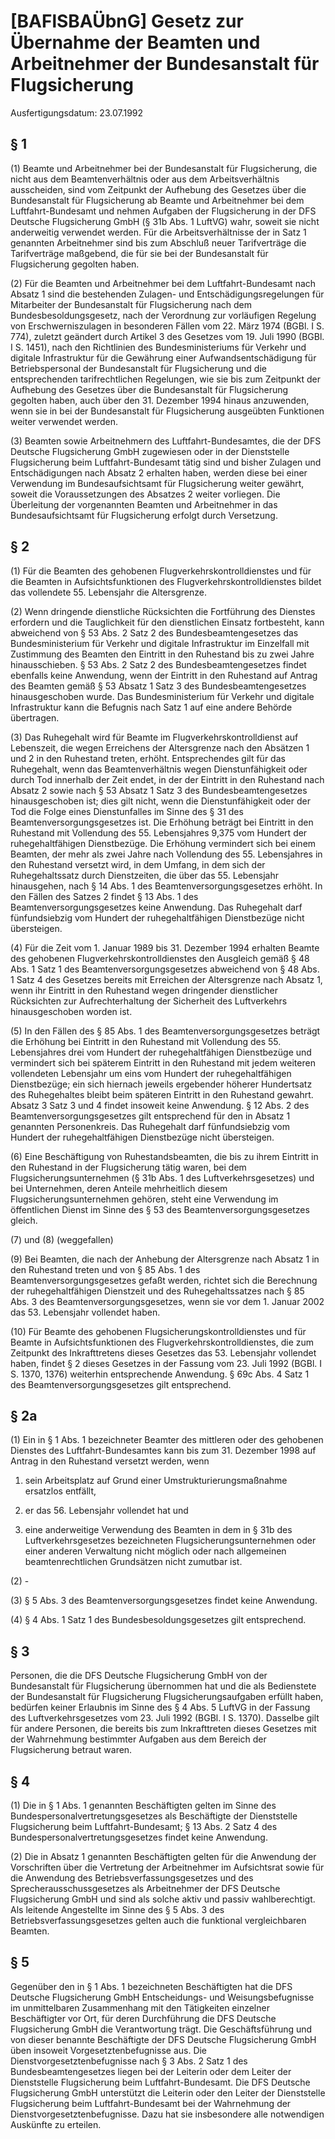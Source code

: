 # [BAFlSBAÜbnG] Gesetz zur Übernahme der Beamten und Arbeitnehmer der Bundesanstalt für Flugsicherung

Ausfertigungsdatum: 23.07.1992

 

## § 1

(1) Beamte und Arbeitnehmer bei der Bundesanstalt für Flugsicherung, die nicht aus dem Beamtenverhältnis oder aus dem Arbeitsverhältnis ausscheiden, sind vom Zeitpunkt der Aufhebung des Gesetzes über die Bundesanstalt für Flugsicherung ab Beamte und Arbeitnehmer bei dem Luftfahrt-Bundesamt und nehmen Aufgaben der Flugsicherung in der DFS Deutsche Flugsicherung GmbH (§ 31b Abs. 1 LuftVG) wahr, soweit sie nicht anderweitig verwendet werden. Für die Arbeitsverhältnisse der in Satz 1 genannten Arbeitnehmer sind bis zum Abschluß neuer Tarifverträge die Tarifverträge maßgebend, die für sie bei der Bundesanstalt für Flugsicherung gegolten haben.

(2) Für die Beamten und Arbeitnehmer bei dem Luftfahrt-Bundesamt nach Absatz 1 sind die bestehenden Zulagen- und Entschädigungsregelungen für Mitarbeiter der Bundesanstalt für Flugsicherung nach dem Bundesbesoldungsgesetz, nach der Verordnung zur vorläufigen Regelung von Erschwerniszulagen in besonderen Fällen vom 22. März 1974 (BGBl. I S. 774), zuletzt geändert durch Artikel 3 des Gesetzes vom 19. Juli 1990 (BGBl. I S. 1451), nach den Richtlinien des Bundesministeriums für Verkehr und digitale Infrastruktur für die Gewährung einer Aufwandsentschädigung für Betriebspersonal der Bundesanstalt für Flugsicherung und die entsprechenden tarifrechtlichen Regelungen, wie sie bis zum Zeitpunkt der Aufhebung des Gesetzes über die Bundesanstalt für Flugsicherung gegolten haben, auch über den 31. Dezember 1994 hinaus anzuwenden, wenn sie in bei der Bundesanstalt für Flugsicherung ausgeübten Funktionen weiter verwendet werden.

(3) Beamten sowie Arbeitnehmern des Luftfahrt-Bundesamtes, die der DFS Deutsche Flugsicherung GmbH zugewiesen oder in der Dienststelle Flugsicherung beim Luftfahrt-Bundesamt tätig sind und bisher Zulagen und Entschädigungen nach Absatz 2 erhalten haben, werden diese bei einer Verwendung im Bundesaufsichtsamt für Flugsicherung weiter gewährt, soweit die Voraussetzungen des Absatzes 2 weiter vorliegen. Die Überleitung der vorgenannten Beamten und Arbeitnehmer in das Bundesaufsichtsamt für Flugsicherung erfolgt durch Versetzung.


## § 2

(1) Für die Beamten des gehobenen Flugverkehrskontrolldienstes und für die Beamten in Aufsichtsfunktionen des Flugverkehrskontrolldienstes bildet das vollendete 55. Lebensjahr die Altersgrenze.

(2) Wenn dringende dienstliche Rücksichten die Fortführung des Dienstes erfordern und die Tauglichkeit für den dienstlichen Einsatz fortbesteht, kann abweichend von § 53 Abs. 2 Satz 2 des Bundesbeamtengesetzes das Bundesministerium für Verkehr und digitale Infrastruktur im Einzelfall mit Zustimmung des Beamten den Eintritt in den Ruhestand bis zu zwei Jahre hinausschieben. § 53 Abs. 2 Satz 2 des Bundesbeamtengesetzes findet ebenfalls keine Anwendung, wenn der Eintritt in den Ruhestand auf Antrag des Beamten gemäß § 53 Absatz 1 Satz 3 des Bundesbeamtengesetzes hinausgeschoben wurde. Das Bundesministerium für Verkehr und digitale Infrastruktur kann die Befugnis nach Satz 1 auf eine andere Behörde übertragen.

(3) Das Ruhegehalt wird für Beamte im Flugverkehrskontrolldienst auf Lebenszeit, die wegen Erreichens der Altersgrenze nach den Absätzen 1 und 2 in den Ruhestand treten, erhöht. Entsprechendes gilt für das Ruhegehalt, wenn das Beamtenverhältnis wegen Dienstunfähigkeit oder durch Tod innerhalb der Zeit endet, in der der Eintritt in den Ruhestand nach Absatz 2 sowie nach § 53 Absatz 1 Satz 3 des Bundesbeamtengesetzes hinausgeschoben ist; dies gilt nicht, wenn die Dienstunfähigkeit oder der Tod die Folge eines Dienstunfalles im Sinne des § 31 des Beamtenversorgungsgesetzes ist. Die Erhöhung beträgt bei Eintritt in den Ruhestand mit Vollendung des 55. Lebensjahres 9,375 vom Hundert der ruhegehaltfähigen Dienstbezüge. Die Erhöhung vermindert sich bei einem Beamten, der mehr als zwei Jahre nach Vollendung des 55. Lebensjahres in den Ruhestand versetzt wird, in dem Umfang, in dem sich der Ruhegehaltssatz durch Dienstzeiten, die über das 55. Lebensjahr hinausgehen, nach § 14 Abs. 1 des Beamtenversorgungsgesetzes erhöht. In den Fällen des Satzes 2 findet § 13 Abs. 1 des Beamtenversorgungsgesetzes keine Anwendung. Das Ruhegehalt darf fünfundsiebzig vom Hundert der ruhegehaltfähigen Dienstbezüge nicht übersteigen.

(4) Für die Zeit vom 1. Januar 1989 bis 31. Dezember 1994 erhalten Beamte des gehobenen Flugverkehrskontrolldienstes den Ausgleich gemäß § 48 Abs. 1 Satz 1 des Beamtenversorgungsgesetzes abweichend von § 48 Abs. 1 Satz 4 des Gesetzes bereits mit Erreichen der Altersgrenze nach Absatz 1, wenn ihr Eintritt in den Ruhestand wegen dringender dienstlicher Rücksichten zur Aufrechterhaltung der Sicherheit des Luftverkehrs hinausgeschoben worden ist.

(5) In den Fällen des § 85 Abs. 1 des Beamtenversorgungsgesetzes beträgt die Erhöhung bei Eintritt in den Ruhestand mit Vollendung des 55. Lebensjahres drei vom Hundert der ruhegehaltfähigen Dienstbezüge und vermindert sich bei späterem Eintritt in den Ruhestand mit jedem weiteren vollendeten Lebensjahr um eins vom Hundert der ruhegehaltfähigen Dienstbezüge; ein sich hiernach jeweils ergebender höherer Hundertsatz des Ruhegehaltes bleibt beim späteren Eintritt in den Ruhestand gewahrt. Absatz 3 Satz 3 und 4 findet insoweit keine Anwendung. § 12 Abs. 2 des Beamtenversorgungsgesetzes gilt entsprechend für den in Absatz 1 genannten Personenkreis. Das Ruhegehalt darf fünfundsiebzig vom Hundert der ruhegehaltfähigen Dienstbezüge nicht übersteigen.

(6) Eine Beschäftigung von Ruhestandsbeamten, die bis zu ihrem Eintritt in den Ruhestand in der Flugsicherung tätig waren, bei dem Flugsicherungsunternehmen (§ 31b Abs. 1 des Luftverkehrsgesetzes) und bei Unternehmen, deren Anteile mehrheitlich diesem Flugsicherungsunternehmen gehören, steht eine Verwendung im öffentlichen Dienst im Sinne des § 53 des Beamtenversorgungsgesetzes gleich.

(7) und (8) (weggefallen)

(9) Bei Beamten, die nach der Anhebung der Altersgrenze nach Absatz 1 in den Ruhestand treten und von § 85 Abs. 1 des Beamtenversorgungsgesetzes gefaßt werden, richtet sich die Berechnung der ruhegehaltfähigen Dienstzeit und des Ruhegehaltssatzes nach § 85 Abs. 3 des Beamtenversorgungsgesetzes, wenn sie vor dem 1. Januar 2002 das 53. Lebensjahr vollendet haben.

(10) Für Beamte des gehobenen Flugsicherungskontrolldienstes und für Beamte in Aufsichtsfunktionen des Flugverkehrskontrolldienstes, die zum Zeitpunkt des Inkrafttretens dieses Gesetzes das 53. Lebensjahr vollendet haben, findet § 2 dieses Gesetzes in der Fassung vom 23. Juli 1992 (BGBl. I S. 1370, 1376) weiterhin entsprechende Anwendung. § 69c Abs. 4 Satz 1 des Beamtenversorgungsgesetzes gilt entsprechend.


## § 2a

(1) Ein in § 1 Abs. 1 bezeichneter Beamter des mittleren oder des gehobenen Dienstes des Luftfahrt-Bundesamtes kann bis zum 31. Dezember 1998 auf Antrag in den Ruhestand versetzt werden, wenn

1. sein Arbeitsplatz auf Grund einer Umstrukturierungsmaßnahme ersatzlos entfällt,

2. er das 56. Lebensjahr vollendet hat und

3. eine anderweitige Verwendung des Beamten in dem in § 31b des Luftverkehrsgesetzes bezeichneten Flugsicherungsunternehmen oder einer anderen Verwaltung nicht möglich oder nach allgemeinen beamtenrechtlichen Grundsätzen nicht zumutbar ist.

(2) -

(3) § 5 Abs. 3 des Beamtenversorgungsgesetzes findet keine Anwendung.

(4) § 4 Abs. 1 Satz 1 des Bundesbesoldungsgesetzes gilt entsprechend.


## § 3

Personen, die die DFS Deutsche Flugsicherung GmbH von der Bundesanstalt für Flugsicherung übernommen hat und die als Bedienstete der Bundesanstalt für Flugsicherung Flugsicherungsaufgaben erfüllt haben, bedürfen keiner Erlaubnis im Sinne des § 4 Abs. 5 LuftVG in der Fassung des Luftverkehrsgesetzes vom 23. Juli 1992 (BGBl. I S. 1370). Dasselbe gilt für andere Personen, die bereits bis zum Inkrafttreten dieses Gesetzes mit der Wahrnehmung bestimmter Aufgaben aus dem Bereich der Flugsicherung betraut waren.


## § 4

(1) Die in § 1 Abs. 1 genannten Beschäftigten gelten im Sinne des Bundespersonalvertretungsgesetzes als Beschäftigte der Dienststelle Flugsicherung beim Luftfahrt-Bundesamt; § 13 Abs. 2 Satz 4 des Bundespersonalvertretungsgesetzes findet keine Anwendung.

(2) Die in Absatz 1 genannten Beschäftigten gelten für die Anwendung der Vorschriften über die Vertretung der Arbeitnehmer im Aufsichtsrat sowie für die Anwendung des Betriebsverfassungsgesetzes und des Sprecherausschussgesetzes als Arbeitnehmer der DFS Deutsche Flugsicherung GmbH und sind als solche aktiv und passiv wahlberechtigt. Als leitende Angestellte im Sinne des § 5 Abs. 3 des Betriebsverfassungsgesetzes gelten auch die funktional vergleichbaren Beamten.


## § 5

Gegenüber den in § 1 Abs. 1 bezeichneten Beschäftigten hat die DFS Deutsche Flugsicherung GmbH Entscheidungs- und Weisungsbefugnisse im unmittelbaren Zusammenhang mit den Tätigkeiten einzelner Beschäftigter vor Ort, für deren Durchführung die DFS Deutsche Flugsicherung GmbH die Verantwortung trägt. Die Geschäftsführung und von dieser benannte Beschäftigte der DFS Deutsche Flugsicherung GmbH üben insoweit Vorgesetztenbefugnisse aus. Die Dienstvorgesetztenbefugnisse nach § 3 Abs. 2 Satz 1 des Bundesbeamtengesetzes liegen bei der Leiterin oder dem Leiter der Dienststelle Flugsicherung beim Luftfahrt-Bundesamt. Die DFS Deutsche Flugsicherung GmbH unterstützt die Leiterin oder den Leiter der Dienststelle Flugsicherung beim Luftfahrt-Bundesamt bei der Wahrnehmung der Dienstvorgesetztenbefugnisse. Dazu hat sie insbesondere alle notwendigen Auskünfte zu erteilen.
